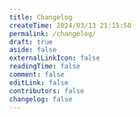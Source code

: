 ```yaml
---
title: Changelog
createTime: 2024/03/13 21:15:50
permalink: /changelog/
draft: true
aside: false
externalLinkIcon: false
readingTime: false
comment: false
editLink: false
contributors: false
changelog: false
---
```


<!-- @include: ../CHANGELOG.md -->
